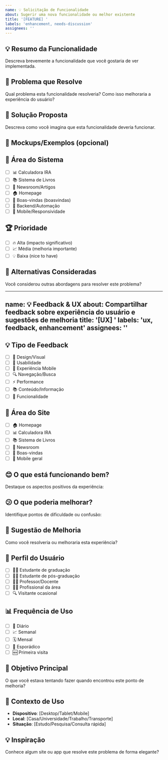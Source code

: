 ```yaml
---
name: 💡 Solicitação de Funcionalidade
about: Sugerir uma nova funcionalidade ou melhor existente
title: '[FEATURE] '
labels: 'enhancement, needs-discussion'
assignees: ''
---
```


## 💡 Resumo da Funcionalidade
Descreva brevemente a funcionalidade que você gostaria de ver implementada.

## 🎯 Problema que Resolve
Qual problema esta funcionalidade resolveria? Como isso melhoraria a experiência do usuário?

## 💭 Solução Proposta
Descreva como você imagina que esta funcionalidade deveria funcionar.

## 🎨 Mockups/Exemplos (opcional)
<!-- Adicione imagens, sketches ou links para exemplos similares -->

## 📍 Área do Sistema
- [ ] 📊 Calculadora IRA
- [ ] 📚 Sistema de Livros
- [ ] 📰 Newsroom/Artigos
- [ ] 🏠 Homepage
- [ ] 🎯 Boas-vindas (boasvindas)
- [ ] 🔧 Backend/Automação
- [ ] 📱 Mobile/Responsividade

## 🏆 Prioridade
- [ ] 🔥 Alta (impacto significativo)
- [ ] 📈 Média (melhoria importante)
- [ ] 💡 Baixa (nice to have)

## 🤔 Alternativas Consideradas
Você considerou outras abordagens para resolver este problema?

---
name: 💡 Feedback & UX
about: Compartilhar feedback sobre experiência do usuário e sugestões de melhoria
title: '[UX] '
labels: 'ux, feedback, enhancement'
assignees: ''
---

## 💡 Tipo de Feedback
- [ ] 🎨 Design/Visual
- [ ] 🚀 Usabilidade
- [ ] 📱 Experiência Mobile
- [ ] 🔍 Navegação/Busca
- [ ] ⚡ Performance
- [ ] 📚 Conteúdo/Informação
- [ ] 🎯 Funcionalidade

## 📍 Área do Site
- [ ] 🏠 Homepage
- [ ] 📊 Calculadora IRA
- [ ] 📚 Sistema de Livros
- [ ] 📰 Newsroom
- [ ] 🎯 Boas-vindas
- [ ] 📱 Mobile geral

## 😊 O que está funcionando bem?
Destaque os aspectos positivos da experiência:

## 😕 O que poderia melhorar?
Identifique pontos de dificuldade ou confusão:

## 💭 Sugestão de Melhoria
Como você resolveria ou melhoraria esta experiência?

## 👤 Perfil do Usuário
- [ ] 👨‍🎓 Estudante de graduação
- [ ] 👩‍🎓 Estudante de pós-graduação
- [ ] 👨‍🏫 Professor/Docente
- [ ] 👩‍💼 Profissional da área
- [ ] 🔍 Visitante ocasional

## 📊 Frequência de Uso
- [ ] 📅 Diário
- [ ] 📈 Semanal
- [ ] 🗓️ Mensal
- [ ] 🎯 Esporádico
- [ ] 🆕 Primeira visita

## 🎯 Objetivo Principal
O que você estava tentando fazer quando encontrou este ponto de melhoria?

## 📱 Contexto de Uso
- **Dispositivo**: [Desktop/Tablet/Mobile]
- **Local**: [Casa/Universidade/Trabalho/Transporte]
- **Situação**: [Estudo/Pesquisa/Consulta rápida]

## 💡 Inspiração
Conhece algum site ou app que resolve este problema de forma elegante?
